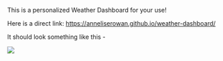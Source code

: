 This is a personalized Weather Dashboard for your use! 

Here is a direct link: https://anneliserowan.github.io/weather-dashboard/

It should look something like this - 

![]("Images/screencapture-127-0-0-1-5500-index-html-2021-05-06-18_25_40.png")
